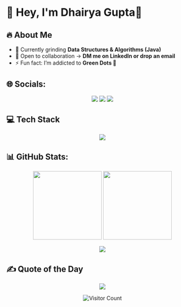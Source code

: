 # 💫 Hey, I'm Dhairya Gupta👋

## 🔥 About Me
- 🔭 Currently grinding **Data Structures & Algorithms (Java)**
- 🤝 Open to collaboration → **DM me on LinkedIn or drop an email**
- ⚡ Fun fact: I’m addicted to **Green Dots 💚**

  
## 🌐 Socials:
<p align="center">
  <a href="https://linkedin.com/in/https://www.linkedin.com/in/dhairya-gupta-55153a30b/"><img src="https://img.shields.io/badge/-LinkedIn-0A66C2?style=for-the-badge&logo=linkedin&logoColor=white"/></a>
  <a href="https://instagram.com/guptaa.dhairya_329"><img src="https://img.shields.io/badge/-Instagram-E4405F?style=for-the-badge&logo=instagram&logoColor=white"/></a>
  <a href="mailto:dhairyagupta329@gmail.com"><img src="https://img.shields.io/badge/-Email-D14836?style=for-the-badge&logo=gmail&logoColor=white"/></a>
</p>


## 💻 Tech Stack
<p align="center">
  <img src="https://skillicons.dev/icons?i=java,c,python,git,github" />
</p>


## 📊 GitHub Stats:
<p align="center">
  <img src="https://github-readme-stats.vercel.app/api?username=Dhairya329&theme=tokyonight&show_icons=true&hide_border=true&count_private=false" height="180"/>
  <img src="https://github-readme-stats.vercel.app/api/top-langs/?username=Dhairya329&theme=tokyonight&layout=compact&hide_border=true" height="180"/>
</p>

<p align="center">
  <img src="https://nirzak-streak-stats.vercel.app?user=Dhairya329&theme=tokyonight&hide_border=true" />
</p>


## ✍️ Quote of the Day
<p align="center">
  <img src="https://quotes-github-readme.vercel.app/api?type=horizontal&theme=tokyonight"/>
</p>


<p align="center">
  <img src="https://visitcount.itsvg.in/api?id=Dhairya329&icon=5&color=6" alt="Visitor Count"/>
</p>
